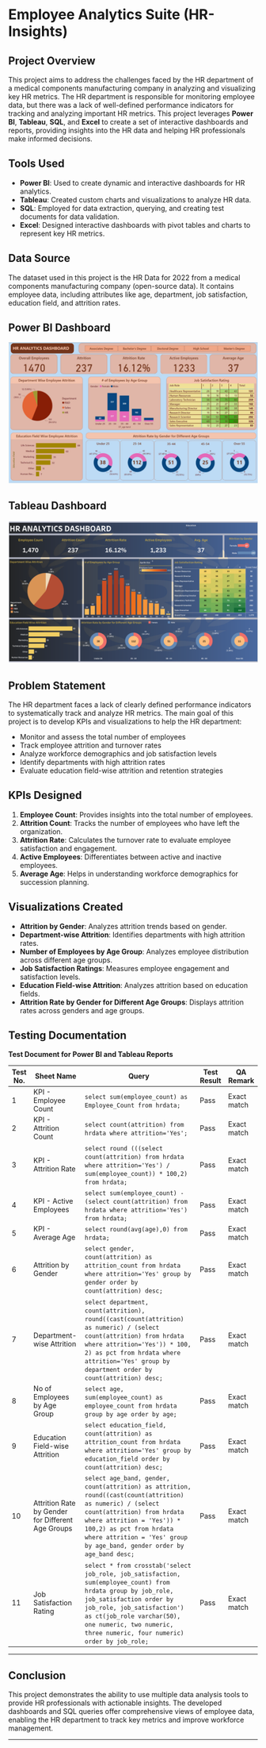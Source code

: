 # Employee Analytics Suite (HR-Insights)

## Project Overview

This project aims to address the challenges faced by the HR department of a medical components manufacturing company in analyzing and visualizing key HR metrics. The HR department is responsible for monitoring employee data, but there was a lack of well-defined performance indicators for tracking and analyzing important HR metrics. This project leverages **Power BI**, **Tableau**, **SQL**, and **Excel** to create a set of interactive dashboards and reports, providing insights into the HR data and helping HR professionals make informed decisions.

## Tools Used

- **Power BI**: Used to create dynamic and interactive dashboards for HR analytics.
- **Tableau**: Created custom charts and visualizations to analyze HR data.
- **SQL**: Employed for data extraction, querying, and creating test documents for data validation.
- **Excel**: Designed interactive dashboards with pivot tables and charts to represent key HR metrics.

## Data Source

The dataset used in this project is the HR Data for 2022 from a medical components manufacturing company (open-source data). It contains employee data, including attributes like age, department, job satisfaction, education field, and attrition rates.

## Power BI Dashboard

![Power BI Dashboard](PowerBIDashboard.png)

## Tableau Dashboard

![Tableau Dashboard](TablueDashboard.png)


## Problem Statement

The HR department faces a lack of clearly defined performance indicators to systematically track and analyze HR metrics. The main goal of this project is to develop KPIs and visualizations to help the HR department:

- Monitor and assess the total number of employees
- Track employee attrition and turnover rates
- Analyze workforce demographics and job satisfaction levels
- Identify departments with high attrition rates
- Evaluate education field-wise attrition and retention strategies

## KPIs Designed

1. **Employee Count**: Provides insights into the total number of employees.
2. **Attrition Count**: Tracks the number of employees who have left the organization.
3. **Attrition Rate**: Calculates the turnover rate to evaluate employee satisfaction and engagement.
4. **Active Employees**: Differentiates between active and inactive employees.
5. **Average Age**: Helps in understanding workforce demographics for succession planning.

## Visualizations Created

- **Attrition by Gender**: Analyzes attrition trends based on gender.
- **Department-wise Attrition**: Identifies departments with high attrition rates.
- **Number of Employees by Age Group**: Analyzes employee distribution across different age groups.
- **Job Satisfaction Ratings**: Measures employee engagement and satisfaction levels.
- **Education Field-wise Attrition**: Analyzes attrition based on education fields.
- **Attrition Rate by Gender for Different Age Groups**: Displays attrition rates across genders and age groups.

## Testing Documentation

**Test Document for Power BI and Tableau Reports**

| **Test No.** | **Sheet Name**         | **Query**                                                                                                                                                            | **Test Result** | **QA Remark** |
|--------------|------------------------|---------------------------------------------------------------------------------------------------------------------------------------------------------------------|-----------------|---------------|
| 1            | KPI - Employee Count    | `select sum(employee_count) as Employee_Count from hrdata;`                                                                                                         | Pass            | Exact match   |
| 2            | KPI - Attrition Count   | `select count(attrition) from hrdata where attrition='Yes';`                                                                                                       | Pass            | Exact match   |
| 3            | KPI - Attrition Rate    | `select round (((select count(attrition) from hrdata where attrition='Yes') / sum(employee_count)) * 100,2) from hrdata;`                                          | Pass            | Exact match   |
| 4            | KPI - Active Employees  | `select sum(employee_count) - (select count(attrition) from hrdata where attrition='Yes') from hrdata;`                                                             | Pass            | Exact match   |
| 5            | KPI - Average Age       | `select round(avg(age),0) from hrdata;`                                                                                                                             | Pass            | Exact match   |
| 6            | Attrition by Gender     | `select gender, count(attrition) as attrition_count from hrdata where attrition='Yes' group by gender order by count(attrition) desc;`                             | Pass            | Exact match   |
| 7            | Department-wise Attrition| `select department, count(attrition), round((cast(count(attrition) as numeric) / (select count(attrition) from hrdata where attrition='Yes')) * 100, 2) as pct from hrdata where attrition='Yes' group by department order by count(attrition) desc;` | Pass            | Exact match   |
| 8            | No of Employees by Age Group | `select age, sum(employee_count) as employee_count from hrdata group by age order by age;`                                                                          | Pass            | Exact match   |
| 9            | Education Field-wise Attrition | `select education_field, count(attrition) as attrition_count from hrdata where attrition='Yes' group by education_field order by count(attrition) desc;`             | Pass            | Exact match   |
| 10           | Attrition Rate by Gender for Different Age Groups | `select age_band, gender, count(attrition) as attrition, round((cast(count(attrition) as numeric) / (select count(attrition) from hrdata where attrition = 'Yes')) * 100,2) as pct from hrdata where attrition = 'Yes' group by age_band, gender order by age_band desc;` | Pass            | Exact match   |
| 11           | Job Satisfaction Rating | `select * from crosstab('select job_role, job_satisfaction, sum(employee_count) from hrdata group by job_role, job_satisfaction order by job_role, job_satisfaction') as ct(job_role varchar(50), one numeric, two numeric, three numeric, four numeric) order by job_role;` | Pass            | Exact match   |

---

## Conclusion

This project demonstrates the ability to use multiple data analysis tools to provide HR professionals with actionable insights. The developed dashboards and SQL queries offer comprehensive views of employee data, enabling the HR department to track key metrics and improve workforce management.

---
